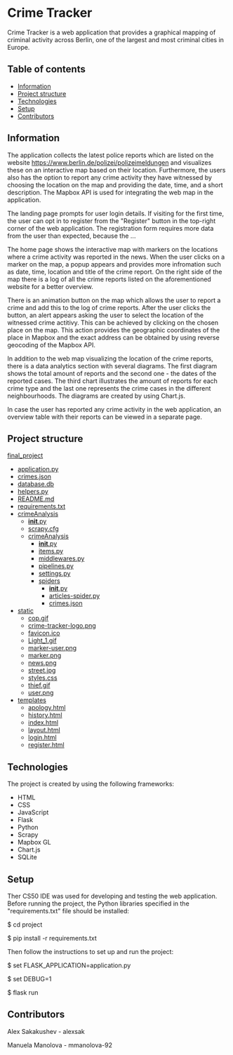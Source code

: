 # Crime Tracker

Crime Tracker is a web application that provides a graphical mapping of criminal activity across Berlin, one of the largest and most criminal cities in Europe.

## Table of contents
* [Information](#info)
* [Project structure](#projectstructure)
* [Technologies](#technologies)
* [Setup](#setup)
* [Contributors](#contributors)

## Information
The application collects the latest police reports which are listed on the website https://www.berlin.de/polizei/polizeimeldungen and visualizes these on an interactive map based on their location. Furthermore, the users also has the option to report any crime activity they have witnessed by choosing the location on the map and providing the date, time, and a short description. The Mapbox API is used for integrating the web map in the application.

The landing page prompts for user login details. If visiting for the first time, the user can opt in to register from the "Register" button in the top-right corner of the web application. The registration form requires more data from the user than expected, because the ...

The home page shows the interactive map with markers on the locations where a crime activity was reported in the news. When the user clicks on a marker on the map, a popup appears and provides more infromation such as date, time, location and title of the crime report. On the right side of the map there is a log of all the crime reports listed on the aforementioned website for a better overview.

There is an animation button on the map which allows the user to report a crime and add this to the log of crime reports. After the user clicks the button, an alert appears asking the user to select the location of the witnessed crime actitivy. This can be achieved by clicking on the chosen place on the map. This action provides the geographic coordinates of the place in Mapbox and the exact address can be obtained by using reverse geocoding of the Mapbox API.

In addition to the web map visualizing the location of the crime reports, there is a data analytics section with several diagrams. The first diagram shows the total amount of reports and the second one - the dates of the reported cases. The third chart illustrates the amount of reports for each crime type and the last one represents the crime cases in the different neighbourhoods. The diagrams are created by using Chart.js.

In case the user has reported any crime activity in the web application, an overview table with their reports can be viewed in a separate page.

## Project structure
[final_project](./final_project)
   * [application.py](./final_project/application.py)
   * [crimes.json](./final_project/crimes.json)
   * [database.db](./final_project/database.db)
   * [helpers.py](./final_project/helpers.py)
   * [README.md](./final_project/README.md)
   * [requirements.txt](./final_project/requirements.txt)
 * [crimeAnalysis](./crimeAnalysis)
    * [__init__.py](./crimeAnalysis/__init__.py)
    * [scrapy.cfg](./crimeAnalysis/scrapy.cfg)
    * [crimeAnalysis](./crimeAnalysis/crimeAnalysis)
        * [__init__.py](./crimeAnalysis/crimeAnalysis/__init__.py)
        * [items.py](./crimeAnalysis/crimeAnalysis/items.py)
        * [middlewares.py](./crimeAnalysis/crimeAnalysis/middlewares.py)
        * [pipelines.py](./crimeAnalysis/crimeAnalysis/pipelines.py)
        * [settings.py](./crimeAnalysis/crimeAnalysis/settings.py)
        * [spiders](./crimeAnalysis/crimeAnalysis/spiders)
            * [__init__.py](./crimeAnalysis/crimeAnalysis/spiders/__init__.py)
            * [articles-spider.py](./crimeAnalysis/crimeAnalysis/spiders/articles-spider.py)
            * [crimes.json](./crimeAnalysis/crimeAnalysis/spiders/crimes.json)
 * [static](./static)
    * [cop.gif](./static/cop.gif)
    * [crime-tracker-logo.png](./static/crime-tracker-logo.png)
    * [favicon.ico](./static/favicon.ico)
    * [Light_1.gif](./static/Light_1.gif)
    * [marker-user.png](./static/marker-user.png)
    * [marker.png](./static/marker.png)
    * [news.png](./static/news.png)
    * [street.jpg](./static/street.jpg)
    * [styles.css](./static/styles.css)
    * [thief.gif](./static/thief.gif)
    * [user.png](./static/user.png)
 * [templates](./templates)
    * [apology.html](./templates/apology.html)
    * [history.html](./templates/history.html)
    * [index.html](./templates/index.html)
    * [layout.html](./templates/layout.html)
    * [login.html](./templates/login.html)
    * [register.html](./templates/register.html)

## Technologies
The project is created by using the following frameworks:
* HTML
* CSS
* JavaScript
* Flask
* Python
* Scrapy
* Mapbox GL
* Chart.js
* SQLite

## Setup
Ther CS50 IDE was used for developing and testing the web application. Before running the project, the Python libraries specified in the "requirements.txt" file should be installed:

$ cd project

$ pip install -r requirements.txt

Then follow the instructions to set up and run the project:

$ set FLASK_APPLICATION=application.py

$ set DEBUG=1

$ flask run

## Contributors
Alex Sakakushev - alexsak

Manuela Manolova - mmanolova-92
